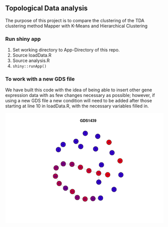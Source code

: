 ## Topological Data analysis
The purpose of this project is to compare the clustering of the TDA clustering method Mapper with K-Means and Hierarchical Clustering


### Run shiny app
1. Set working directory to App-Directory of this repo.
2. Source loadData.R
3. Source analysis.R
4. `shiny::runApp()`

### To work with a new GDS file
We have built this code with the idea of being able to insert other gene expression data with as few changes necessary as possible; however, if using a new GDS file a new condition will need to be added after those starting at line 10 in loadData.R, with the necessary variables filled in.

![alt text](https://github.com/cdepeuter/bioinfomatics/blob/master/App-Directory/mapperimgs/gds1437-15-17-17.png "Sample Mapper output")
